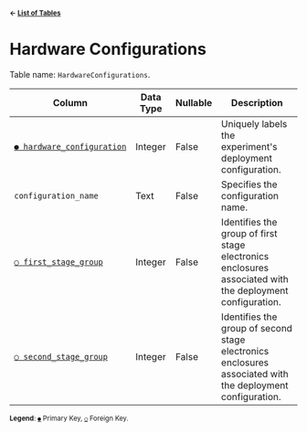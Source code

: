 <sup>**← [List of Tables](../README.md#metadatabase-schema)**</sup>

# Hardware Configurations

Table name: `HardwareConfigurations`.

| Column                                                   | Data Type | Nullable | Description                                                                                               |
| -------------------------------------------------------- | --------- | -------- | --------------------------------------------------------------------------------------------------------- |
| [`● hardware_configuration`](hardware_configurations.md) | Integer   | False    | Uniquely labels the experiment's deployment configuration.                                                |
| `configuration_name`                                     | Text      | False    | Specifies the configuration name.                                                                         |
| [`○ first_stage_group`](first_stage_group_index.md)      | Integer   | False    | Identifies the group of first stage electronics enclosures associated with the deployment configuration.  |
| [`○ second_stage_group`](second_stage_group_index.md)    | Integer   | False    | Identifies the group of second stage electronics enclosures associated with the deployment configuration. |

<sup>**Legend**: [`●`](hardware_configurations.md) Primary Key, [`○`](hardware_configurations.md) Foreign Key.</sup>
